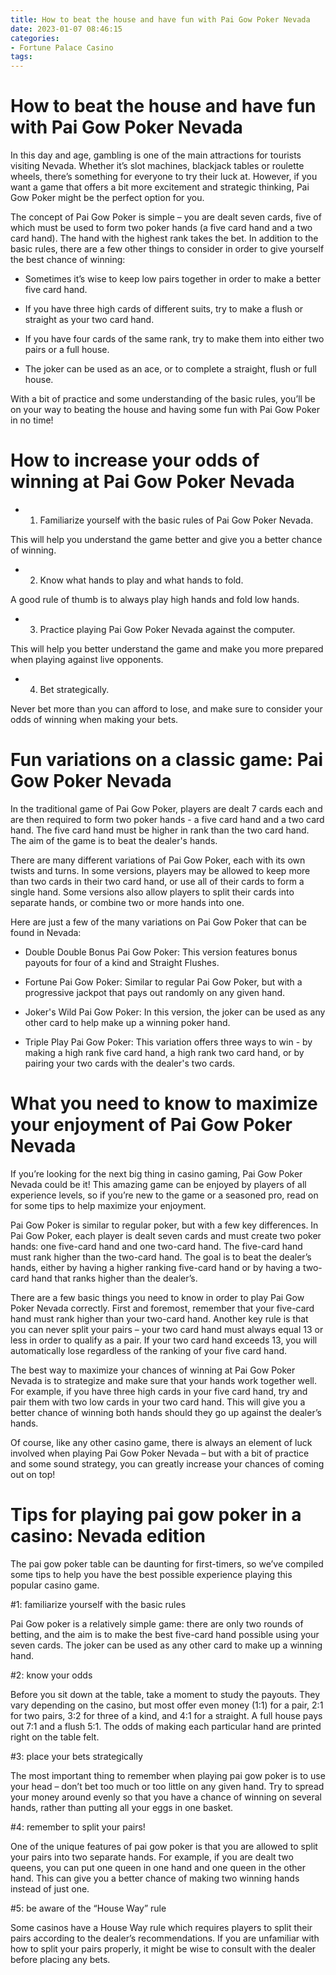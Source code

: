 ```yaml
---
title: How to beat the house and have fun with Pai Gow Poker Nevada
date: 2023-01-07 08:46:15
categories:
- Fortune Palace Casino
tags:
---
```



#  How to beat the house and have fun with Pai Gow Poker Nevada

In this day and age, gambling is one of the main attractions for tourists visiting Nevada. Whether it’s slot machines, blackjack tables or roulette wheels, there’s something for everyone to try their luck at. However, if you want a game that offers a bit more excitement and strategic thinking, Pai Gow Poker might be the perfect option for you.

The concept of Pai Gow Poker is simple – you are dealt seven cards, five of which must be used to form two poker hands (a five card hand and a two card hand). The hand with the highest rank takes the bet. In addition to the basic rules, there are a few other things to consider in order to give yourself the best chance of winning:

- Sometimes it’s wise to keep low pairs together in order to make a better five card hand.

- If you have three high cards of different suits, try to make a flush or straight as your two card hand.

- If you have four cards of the same rank, try to make them into either two pairs or a full house.

- The joker can be used as an ace, or to complete a straight, flush or full house.

With a bit of practice and some understanding of the basic rules, you’ll be on your way to beating the house and having some fun with Pai Gow Poker in no time!

#  How to increase your odds of winning at Pai Gow Poker Nevada

* 1. Familiarize yourself with the basic rules of Pai Gow Poker Nevada.

This will help you understand the game better and give you a better chance of winning.

* 2. Know what hands to play and what hands to fold.

A good rule of thumb is to always play high hands and fold low hands.

* 3. Practice playing Pai Gow Poker Nevada against the computer.

This will help you better understand the game and make you more prepared when playing against live opponents.

* 4. Bet strategically.

Never bet more than you can afford to lose, and make sure to consider your odds of winning when making your bets.

#  Fun variations on a classic game: Pai Gow Poker Nevada

In the traditional game of Pai Gow Poker, players are dealt 7 cards each and are then required to form two poker hands - a five card hand and a two card hand. The five card hand must be higher in rank than the two card hand. The aim of the game is to beat the dealer's hands.

There are many different variations of Pai Gow Poker, each with its own twists and turns. In some versions, players may be allowed to keep more than two cards in their two card hand, or use all of their cards to form a single hand. Some versions also allow players to split their cards into separate hands, or combine two or more hands into one.

Here are just a few of the many variations on Pai Gow Poker that can be found in Nevada:

- Double Double Bonus Pai Gow Poker: This version features bonus payouts for four of a kind and Straight Flushes.

- Fortune Pai Gow Poker: Similar to regular Pai Gow Poker, but with a progressive jackpot that pays out randomly on any given hand.

- Joker's Wild Pai Gow Poker: In this version, the joker can be used as any other card to help make up a winning poker hand.

- Triple Play Pai Gow Poker: This variation offers three ways to win - by making a high rank five card hand, a high rank two card hand, or by pairing your two cards with the dealer's two cards.

#  What you need to know to maximize your enjoyment of Pai Gow Poker Nevada 

If you’re looking for the next big thing in casino gaming, Pai Gow Poker Nevada could be it! This amazing game can be enjoyed by players of all experience levels, so if you’re new to the game or a seasoned pro, read on for some tips to help maximize your enjoyment.

Pai Gow Poker is similar to regular poker, but with a few key differences. In Pai Gow Poker, each player is dealt seven cards and must create two poker hands: one five-card hand and one two-card hand. The five-card hand must rank higher than the two-card hand. The goal is to beat the dealer’s hands, either by having a higher ranking five-card hand or by having a two-card hand that ranks higher than the dealer’s.

There are a few basic things you need to know in order to play Pai Gow Poker Nevada correctly. First and foremost, remember that your five-card hand must rank higher than your two-card hand. Another key rule is that you can never split your pairs – your two card hand must always equal 13 or less in order to qualify as a pair. If your two card hand exceeds 13, you will automatically lose regardless of the ranking of your five card hand.

The best way to maximize your chances of winning at Pai Gow Poker Nevada is to strategize and make sure that your hands work together well. For example, if you have three high cards in your five card hand, try and pair them with two low cards in your two card hand. This will give you a better chance of winning both hands should they go up against the dealer’s hands.

Of course, like any other casino game, there is always an element of luck involved when playing Pai Gow Poker Nevada – but with a bit of practice and some sound strategy, you can greatly increase your chances of coming out on top!

#  Tips for playing pai gow poker in a casino: Nevada edition

The pai gow poker table can be daunting for first-timers, so we’ve compiled some tips to help you have the best possible experience playing this popular casino game.

#1: familiarize yourself with the basic rules

Pai Gow poker is a relatively simple game: there are only two rounds of betting, and the aim is to make the best five-card hand possible using your seven cards. The joker can be used as any other card to make up a winning hand.

#2: know your odds

Before you sit down at the table, take a moment to study the payouts. They vary depending on the casino, but most offer even money (1:1) for a pair, 2:1 for two pairs, 3:2 for three of a kind, and 4:1 for a straight. A full house pays out 7:1 and a flush 5:1. The odds of making each particular hand are printed right on the table felt.

#3: place your bets strategically

The most important thing to remember when playing pai gow poker is to use your head – don’t bet too much or too little on any given hand. Try to spread your money around evenly so that you have a chance of winning on several hands, rather than putting all your eggs in one basket.

#4: remember to split your pairs!

One of the unique features of pai gow poker is that you are allowed to split your pairs into two separate hands. For example, if you are dealt two queens, you can put one queen in one hand and one queen in the other hand. This can give you a better chance of making two winning hands instead of just one.

#5: be aware of the “House Way” rule

Some casinos have a House Way rule which requires players to split their pairs according to the dealer’s recommendations. If you are unfamiliar with how to split your pairs properly, it might be wise to consult with the dealer before placing any bets.